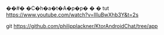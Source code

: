 ��#� �C�h�a�t�A�p�p�
�
� tut https://www.youtube.com/watch?v=IlIuBwXhb3Y&t=2s

git https://github.com/philipplackner/KtorAndroidChat/tree/app
